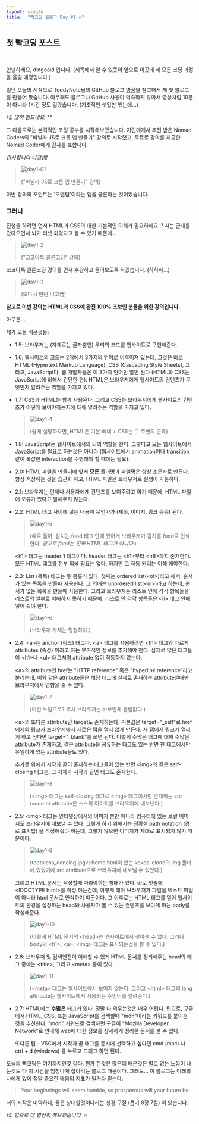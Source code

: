 ```yaml
---
layout: single
title:  "빡코딩 블로그 Day #1 🔥"
---
```


## 첫 빡코딩 포스트
<br/>

안녕하세요, dingoaid 입니다.
(제목에서 알 수 있듯이 앞으로 이곳에 제 모든 코딩 과정을 올릴 예정입니다.)

일단 오늘의 시작으로 TeddyNote님의 GitHub 블로그 [영상](https://www.youtube.com/watch?v=ACzFIAOsfpM&list=LL&index=1)을 참고해서 제 첫 블로그를 만들어 봤습니다.
아무래도 블로그나 GitHub 사용이 익숙하지 않아서 영상처럼 10분이 아니라 1시간 정도 걸렸습니다.
(기초적인 셋업만 했는데...)

*네. 많이 힘드네요. ^^*

그 다음으로는 본격적인 코딩 공부를 시작해보겠습니다. 지인에게서 추천 받은 Nomad Coders의 "바닐라 JS로 크롬 앱 만들기" 강의로 시작했고, 무료로 강의를 제공한 Nomad Coder에게 감사를 표합니다.

*감사합니다 니코쌤!*

>![day1-01](https://github.com/dingoaid/dingoaid_blog/assets/107102476/a230bc46-cc5d-4c47-aba1-12bf3f44b02b)
>
>("바닐라 JS로 크롬 앱 만들기" 강의)

이번 강의의 포인트는 '모멘텀'이라는 앱을 클론하는 것이었습니다.

### 그러나 ###

진행을 하려면 먼저 HTML과 CSS의 대한 기본적인 이해가 필요하네요..? 저는 군대를 갔다오면서 뇌가 리셋 되었다고 볼 수 있기 때문에...

>![day1-2](https://github.com/dingoaid/dingoaid_blog/assets/107102476/7b5cd15e-f275-4363-814f-fea45a289372)
>
>("코코아톡 클론코딩" 강의)

코코아톡 클론코딩 강의를 먼저 수강하고 들어보도록 하겠습니다. (하하하...)

>![day1-3](https://github.com/dingoaid/dingoaid_blog/assets/107102476/409b7794-2a33-4a9d-a742-82bad51e9ea4)
>
>(또다시 만난 니코쌤)

**참고로 이번 강의는 HTML과 CSS에 완전 100% 초보인 분들을 위한 강의입니다.**

아무튼...

제가 오늘 배운것들:
- 1.5: 브라우저는 (자체로는 글자뿐인) 우리의 코드를 웹사이트로 구현해준다.
- 1.6: 웹사이트의 코드는 2개에서 3가지의 언어로 이루어져 있는데, 그것은 바로 HTML (Hypertext Markup Language), CSS (Cascading Style Sheets), 그리고, JavaScript다. 웹 개발자들은 이 3가지 언어만 알면 된다 (HTML과 CSS는 JavaScript에 비해서 간단한 편). HTML은 브라우저에게 웹사이트의 컨텐츠가 무엇인지 알려주는 역할을 가지고 있다.
- 1.7: CSS과 HTML는 함께 사용된다. 그리고 CSS는 브라우저에게 웹사이트의 컨텐츠가 어떻게 보여야하는지에 대해 알려주는 역할을 가지고 있다.
  
  >![day1-4](https://github.com/dingoaid/dingoaid_blog/assets/107102476/04495874-f2ba-4408-806b-31726dc70777)
  >
  >(쉽게 설명하자면, HTML은 기본 뼈대 + CSS는 그 주변의 근육)
  
- 1.8: JavaScript는 웹사이트에서의 뇌의 역할을 한다. 그렇다고 모든 웹사이트에서 JavaScript를 필요로 하는것은 아니다 (웹사이트에서 animation이나 transition 같이 복잡한 interaction을 수행해야 할 때에는 필요).
- 2.0: HTML 파일을 만들기에 앞서 **모든** 폴더명과 파일명은 항상 소문자로 만든다. 항상 저장하는 것을 습관화 하고, HTML 파일은 브라우저로 실행이 가능하다. 
- 2.1: 브라우저는 언제나 사용자에게 컨텐츠를 보여주려고 하기 때문에, HTML 파일에 오류가 있다고 말해주지 않는다.
- 2.2: HTML 태그 사이에 넣는 내용이 무언가가 (제목, 이미지, 링크 등등) 된다.
  
  >![day1-5](https://github.com/dingoaid/dingoaid_blog/assets/107102476/dfe162f4-9212-41fd-ac6a-7ba4f22e2cdb)
  >
  >(예로 들어, 김치는 food 태그 안에 있어서 브라우저가 김치를 food로 인식한다. *참고로 food는 진짜 HTML 태그가 아니다.*)

  \<h1\> 태그는 header 1 태그이다. header 태그는 \<h1\>부터 \<h6\>까지 존재한다. 모든 HTML 태그를 전부 외울 필요는 없다, 하지만 그 작동 원리는 이해 해야한다.
- 2.3: List (목록) 태그는 두 종류가 있다. 첫째는 ordered list(\<ol\>)라고 해서, 순서가 있는 목록을 만들때 사용한다. 그 외에는 unordered list(\<ul\>)라고 하는데, 순서가 없는 목록을 만들때 사용한다. 그리고 브라우저는 리스트 안에 각각 항목들을 리스트의 일부로 이해하지 못하기 때문에, 리스트 안 각각 항목들은 \<li\> 태그 안에 넣어 줘야 한다.

  >![day1-6](https://github.com/dingoaid/dingoaid_blog/assets/107102476/0dae6214-5450-4ffc-a9e1-d1a5ac56303a)
  >
  >(브라우저 자체는 멍청하다.)

- 2.4: \<a\>는 anchor (링크) 태그다. \<a\> 태그를 사용하려면 \<h1\> 태그와 다르게 attributes (속성) 이라고 하는 부가적인 정보를 추가해야 한다. 실제로 많은 태그들이 \<h1\>나 \<ul\> 태그처럼 attribute 없이 작동하지 않는다.

  \<a\>의 attribute인 href는 "HTTP reference" 혹은 "hyperlink reference"라고 불리는데, 이와 같은 attribute들은 해당 태그에 실제로 존재하는 attribute일때만 브라우저에서 영향을 줄 수 있다.
  
  >![day1-7](https://github.com/dingoaid/dingoaid_blog/assets/107102476/e640dfff-9301-4961-8f98-fa2c97aeeddc)
  >
  >(이런 느낌으로? 역시 브라우저는 바보인게 틀림없다.)

  \<a\>의 또다른 attribute인 target도 존재하는데, 기본값은 target="_self"로 href에서의 링크가 브라우저에서 새로운 탭을 열지 않게 만든다. 새 탭에서 링크가 열리게 하고 싶다면 target="_blank"를 쓰면 된다. 이렇게 수많은 태그에 대해 수많은 attribute가 존재하고, 같은 attribute을 공유하는 태그도 있는 반면 한 태그에서만 유일하게 있는 attribute들도 있다.

  추가로 위에서 시작과 끝이 존재하는 태그들이 있는 반면 \<img\>와 같은 self-closing 태그는, 그 자체가 시작과 끝인 태그도 존재한다.
  
  >![day1-8](https://github.com/dingoaid/dingoaid_blog/assets/107102476/1b3e3091-c091-4910-9e90-67f3b87c75a6)
  >
  >(\<img\> 태그는 self-closing 태그로 \<img\> 태그에서만 존재하는 src (source) attribute은 소스의 이미지를 브라우저에 내보낸다.)

- 2.5: \<img\> 태그는 인터넷상에서의 이미지 뿐만 아니라 컴퓨터에 있는 로컬 이미지도 브라우저에 내보낼 수 있다. 그렇게 하기 위해서는 정확한 path notation (경로 표기법) 을 작성해줘야 하는데, 그렇지 않으면 이미지가 제대로 표시되지 않기 때문이다.
  
  >![day1-9](https://github.com/dingoaid/dingoaid_blog/assets/107102476/0e2352d6-5927-4e84-9791-3b1938d76a56)
  >
  >(toothless_dancing.jpg가 home.html이 있는 kokoa-clone의 img 폴더에 있었기에 src attribute으로 브라우저에 내보낼 수 있었다.)

  그리고 HTML 문서는 작성할때 따라야하는 형태가 있다. 바로 첫줄에 \<!DOCTYPE html\>를 작성 하는건데, 이렇게 해야 브라우저가 파일을 텍스트 파일이 아니라 html 문서로 인식하기 때문이다. 그 이후로는 HTML 태그를 열어 웹사이트의 환경을 설정하는 head와 사용자가 볼 수 있는 컨텐츠를 보이게 하는 body를 작성해준다.

  >![day1-10](https://github.com/dingoaid/dingoaid_blog/assets/107102476/a027d783-bc6a-4e35-8990-fb0e473b08ea)
  >
  >(이렇게 HTML 문서의 \<head\>는 웹사이트에서 찾아볼 수 없다. 그러나 body의 \<h1\>, \<a\>, \<img\> 태그는 표시되는것을 볼 수 있다.)

- 2.6: 브라우저 및 검색엔진이 이해할 수 있게 HTML 문서를 정리해주는 head의 태그 중에는 \<title\>, 그리고 \<meta\> 등이 있다.

  >![day1-11](https://github.com/dingoaid/dingoaid_blog/assets/107102476/271c158a-380e-4ac6-898b-0128d1a2b927)
  >
  >(\<meta\> 태그는 웹사이트에서 보이지 않는다. 그리고 \<html\> 태그의 lang attribute는 웹사이트에서 사용되는 주언어를 알려준다.)

- 2.7: HTML에는 **수많은** 태그가 있다. 정말 다 외우는것은 매우 어렵다. 팁으로, 구글에서 HTML, CSS, 또는 JavaScript를 검색할때 "mdn"이라는 키워드를 붙이는 것을 추천한다. "mdn" 키워드로 검색하면 구글이 "Mozilla Developer Network"로 안내해 web에 대한 정보를  상세하게 정리한 문서를 볼 수 있다.

  또다른 팁 - VSC에서 시작과 끝 태그를 동시에 선택하고 싶다면 cmd (mac) 나 ctrl + d (windows) 를 누르고 드래그 하면 된다.

오늘의 빡코딩은 여기까지인것 같다. 뭔가 한것은 많은데 배운것은 별로 없는 느낌이 나는것도 다 이 시간을 엄청나게 잡아먹는 블로그 때문이다. 그래도... 이 블로그는 미래의 나에게 있어 정말 중요한 배움의 지표가 될거라 믿는다.

> Your beginnings will seem humble, so prosperous will your future be.

너의 시작은 미약하나, 끝은 창대할것이다라는 성경 구절 (욥기 8장 7절) 이 있습니다.

*네. 앞으로 더 열심히 해보겠습니다.* 🔥
